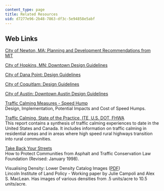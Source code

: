 ```yaml
---
content_type: page
title: Related Resources
uid: d7277e96-2b48-7863-df3c-5e94858e5abf
---
```


Web Links
---------

[City of Newton, MA: Planning and Development Recommendations from MIT](http://www.newtonma.gov/gov/planning/reports/intro.asp)

[City of Hopkins, MN: Downtown Design Guidelines](http://www.hopkinsmn.com/development/downtown.php)

[City of Dana Point: Design Guidelines](http://www.danapoint.org/)

[City of Coquitlam: Design Guidelines](http://www.coquitlam.ca/Business/Developing+Coquitlam/Strategic+Plans/Design+Guidelines.htm)

[City of Austin: Downtown Austin Design Guidelines](https://www.austintexas.gov/sites/default/files/files/Boards_and_Commissions/Design_Commission_urban_design_guidelines_for_austin.pdf)

[Traffic Calming Measures - Speed Hump](http://www.ite.org/traffic/hump.asp)  
Design, Implementation, Potential Impacts and Cost of Speed Humps.

[Traffic Calming, State of the Practice, ITE, U.S. DOT, FHWA](http://www.ite.org/traffic/tcstate.asp)  
This report contains a synthesis of traffic calming experiences to date in the United States and Canada. It includes information on traffic calming in residential areas and in areas where high speed rural highways transition into rural communities.

[Take Back Your Streets](http://contextsensitivesolutions.org/content/reading/take-back-your-streets/)  
How to Protect Communities from Asphalt and Traffic Conservation Law Foundation (Revised: January 1998).

Visualising Density: Lower Density Catalog Images ([PDF](https://www.sanmarcostx.gov/DocumentCenter/View/2797/Visualizing-Density-Catalogue-PDF))  
Lincoln Institute of Land Policy - Working paper by Julie Campoli and Alex S. MacLean. Has images of various densities from .5 units/acre to 10.5 units/acre.